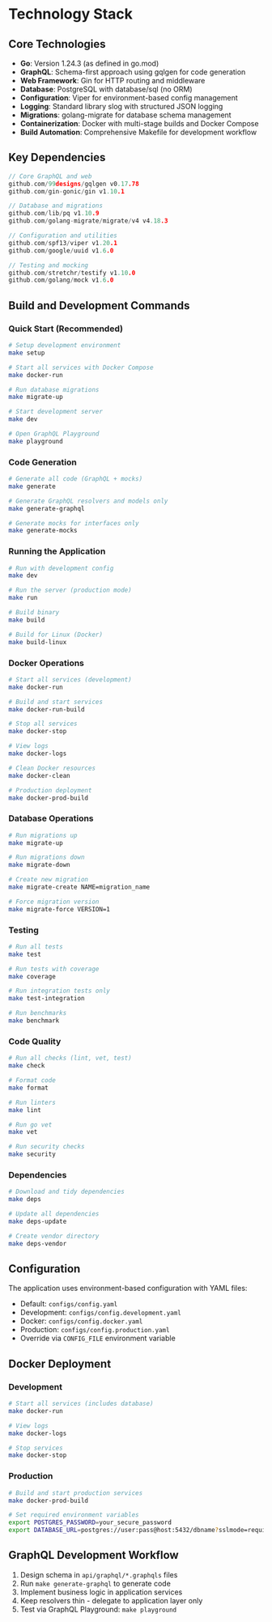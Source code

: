 # Technology Stack

## Core Technologies

- **Go**: Version 1.24.3 (as defined in go.mod)
- **GraphQL**: Schema-first approach using gqlgen for code generation
- **Web Framework**: Gin for HTTP routing and middleware
- **Database**: PostgreSQL with database/sql (no ORM)
- **Configuration**: Viper for environment-based config management
- **Logging**: Standard library slog with structured JSON logging
- **Migrations**: golang-migrate for database schema management
- **Containerization**: Docker with multi-stage builds and Docker Compose
- **Build Automation**: Comprehensive Makefile for development workflow

## Key Dependencies

```go
// Core GraphQL and web
github.com/99designs/gqlgen v0.17.78
github.com/gin-gonic/gin v1.10.1

// Database and migrations
github.com/lib/pq v1.10.9
github.com/golang-migrate/migrate/v4 v4.18.3

// Configuration and utilities
github.com/spf13/viper v1.20.1
github.com/google/uuid v1.6.0

// Testing and mocking
github.com/stretchr/testify v1.10.0
github.com/golang/mock v1.6.0
```

## Build and Development Commands

### Quick Start (Recommended)

```bash
# Setup development environment
make setup

# Start all services with Docker Compose
make docker-run

# Run database migrations
make migrate-up

# Start development server
make dev

# Open GraphQL Playground
make playground
```

### Code Generation

```bash
# Generate all code (GraphQL + mocks)
make generate

# Generate GraphQL resolvers and models only
make generate-graphql

# Generate mocks for interfaces only
make generate-mocks
```

### Running the Application

```bash
# Run with development config
make dev

# Run the server (production mode)
make run

# Build binary
make build

# Build for Linux (Docker)
make build-linux
```

### Docker Operations

```bash
# Start all services (development)
make docker-run

# Build and start services
make docker-run-build

# Stop all services
make docker-stop

# View logs
make docker-logs

# Clean Docker resources
make docker-clean

# Production deployment
make docker-prod-build
```

### Database Operations

```bash
# Run migrations up
make migrate-up

# Run migrations down
make migrate-down

# Create new migration
make migrate-create NAME=migration_name

# Force migration version
make migrate-force VERSION=1
```

### Testing

```bash
# Run all tests
make test

# Run tests with coverage
make coverage

# Run integration tests only
make test-integration

# Run benchmarks
make benchmark
```

### Code Quality

```bash
# Run all checks (lint, vet, test)
make check

# Format code
make format

# Run linters
make lint

# Run go vet
make vet

# Run security checks
make security
```

### Dependencies

```bash
# Download and tidy dependencies
make deps

# Update all dependencies
make deps-update

# Create vendor directory
make deps-vendor
```

## Configuration

The application uses environment-based configuration with YAML files:

- Default: `configs/config.yaml`
- Development: `configs/config.development.yaml`
- Docker: `configs/config.docker.yaml`
- Production: `configs/config.production.yaml`
- Override via `CONFIG_FILE` environment variable

## Docker Deployment

### Development

```bash
# Start all services (includes database)
make docker-run

# View logs
make docker-logs

# Stop services
make docker-stop
```

### Production

```bash
# Build and start production services
make docker-prod-build

# Set required environment variables
export POSTGRES_PASSWORD=your_secure_password
export DATABASE_URL=postgres://user:pass@host:5432/dbname?sslmode=require
```

## GraphQL Development Workflow

1. Design schema in `api/graphql/*.graphqls` files
2. Run `make generate-graphql` to generate code
3. Implement business logic in application services
4. Keep resolvers thin - delegate to application layer only
5. Test via GraphQL Playground: `make playground`
